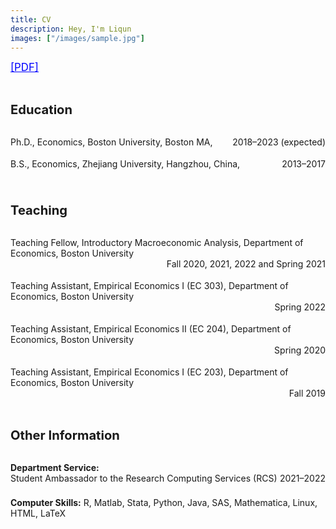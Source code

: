 ```yaml
---
title: CV
description: Hey, I'm Liqun
images: ["/images/sample.jpg"]
---
```


<big><a target="_blank" rel="noopener noreferrer" style="color:blue;" href="CV.pdf">[PDF]</a></big>

<br>

<big><big><b>Education</b></big></big>

<br>

<div> 
<div style = "float:left">Ph.D., Economics, Boston University, Boston MA,</div>
<div style = "float:right">2018&#8211;2023 (expected)</div>
</div>

<div style="line-height:250%;">
    <br>
</div>

<div> 
<div style = "float:left">B.S., Economics, Zhejiang University, Hangzhou, China,</div>
<div style = "float:right">2013&#8211;2017</div>
</div>

<div style="line-height:400%;">
    <br>
</div>

<big><big><b>Teaching</b></big></big>

<br>

<div> 
<div style = "float:left">Teaching Fellow, Introductory Macroeconomic Analysis, Department of Economics, Boston University</div>
<div style = "float:right">Fall 2020, 2021, 2022 and Spring 2021</div>
</div>

<div style="line-height:250%;">
    <br>
</div>

<div> 
<div style = "float:left">Teaching Assistant, Empirical Economics I (EC 303), Department of Economics, Boston University</div>
<div style = "float:right">Spring 2022</div>
</div>

<div style="line-height:250%;">
    <br>
</div>

<div> 
<div style = "float:left">Teaching Assistant, Empirical Economics II (EC 204), Department of Economics, Boston University</div>
<div style = "float:right">Spring 2020</div>
</div>

<div style="line-height:250%;">
    <br>
</div>

<div> 
<div style = "float:left">Teaching Assistant, Empirical Economics I (EC 203), Department of Economics, Boston University</div>
<div style = "float:right">Fall 2019</div>
</div>

<div style="line-height:350%;">
    <br>
</div>

<big><big><b>Other Information</b></big></big>

<br>

<div> 
<div style = "float:left"><b>Department Service:</b>
</div>

<div> 
<div style = "float:left">Student Ambassador to the Research Computing Services (RCS)</div>
<div style = "float:right">2021&#8211;2022</div>
</div>

<div style="line-height:400%;">
    <br>
</div>

<div> 
<div style = "float:left"><b>Computer Skills:</b> R, Matlab, Stata, Python, Java, SAS, Mathematica, Linux, HTML, LaTeX</div>
</div>

<div style="line-height:450%;">
    <br>
</div>